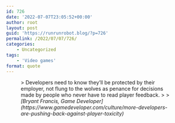 ```yaml
---
id: 726
date: '2022-07-07T23:05:52+00:00'
author: root
layout: post
guid: 'https://runrunrobot.blog/?p=726'
permalink: /2022/07/07/726/
categories:
    - Uncategorized
tags:
    - 'Video games'
format: quote
---
```


<figure class="wp-block-pullquote">> Developers need to know they’ll be protected by their employer, not flung to the wolves as penance for decisions made by people who never have to read player feedback.
> 
> <cite>[Bryant Francis, Game Developer](https://www.gamedeveloper.com/culture/more-developers-are-pushing-back-against-player-toxicity)</cite>

</figure>